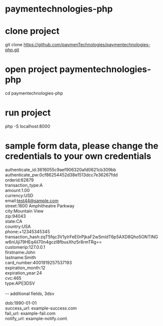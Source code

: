 # paymentechnologies-php

# clone project

git clone https://github.com/paymenTechnologies/paymentechnologies-php.git

# open project paymentechnologies-php

cd paymentechnologies-php

# run project

php -S localhost:8000



# sample form data,  please change the credentials to your own credentials

authenticate_id:3616055c9aef906320afd0621cb309bb\
authenticate_pw:0cf86254452d38e1513dcc7e36267fdd\
orderid:62879\
transaction_type:A\
amount:1.00\
currency:USD\
email:test44@sample.com\
street:1600 Amphitheatre Parkway\
city:Mountain View\
zip:94043\
state:CA\
country:USA\
phone:+12345345345\
transaction_hash:zqT5fqc3V1yIrFeE0rPjkaF2wSmldT6p5AXD8Qho5ONTINGw6nUiji79HEq4iI70n4gczl8fbusXhz5r8rmTRg==\
customerip:127.0.0.1\
firstname:John\
lastname:Smith\
card_number:4001919257537193\
expiration_month:12\
expiration_year:24\
cvc:465\
type:API|3DSV\
\
-- additional fields,  3dsv

dob:1990-01-01\
success_url: example-success.com\
fail_url: example-fail.com\
notify_url: example-notify.com\
